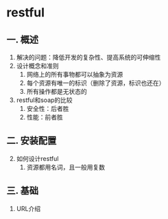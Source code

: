 # restful
## 一. 概述
1. 解决的问题：降低开发的复杂性、提高系统的可伸缩性
2. 设计概念和准则
    1. 网络上的所有事物都可以抽象为资源
    2. 每个资源有唯一的标识（删除了资源，标识也还在）
    3. 所有操作都是无状态的
3. restful和soap的比较
    1. 安全性：后者胜
    2. 性能：前者胜
## 二. 安装配置
2. 如何设计restful
    1. 资源都用名词，且一般用复数
## 三. 基础
1. URL介绍


